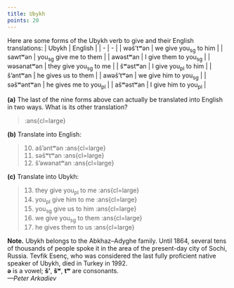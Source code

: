 ```yaml
---
title: Ubykh
points: 20 
---
```


Here are some forms of the Ubykh verb to give and their English
translations:
| Ubykh | English |
| - | - |
| wəšʼtʷən | we give you$_\text{sg}$ to him |
| sawtʷən | you$_\text{sg}$ give me to them |
| awəstʷan | I give them to you$_\text{sg}$ |
| wəsənatʷən | they give you$_\text{sg}$ to me |
| ŝʷəstʷan | I give you$_\text{pl}$ to him |
| šʼantʷan | he gives us to them |
| awəšʼtʷən | we give him to you$_\text{sg}$ |
| səŝʷəntʷan | he gives me to you$_\text{pl}$ |
| aŝʷəstʷan | I give him to you$_\text{pl}$ |

**(a)** The last of the nine forms above can actually be translated into English in two ways.
What is its other translation?

> :ans{cl=large}

**(b)** Translate into English:

> 10. ašʼəntʷən :ans{cl=large}
> 11. səŝʷtʷan :ans{cl=large}
> 12. šʼəwənatʷan :ans{cl=large}

**(c)** Translate into Ubykh:

> 13. they give you$_\text{pl}$ to me :ans{cl=large}
> 14. you$_\text{pl}$ give him to me :ans{cl=large}
> 15. you$_\text{sg}$ give us to him :ans{cl=large}
> 16. we give you$_\text{sg}$ to them :ans{cl=large}
> 17. he gives them to us :ans{cl=large}

**Note.** Ubykh belongs to the Abkhaz–Adyghe family. Until 1864, several tens of thousands of
people spoke it in the area of the present-day city of Sochi, Russia. Tevfik Esenç, who was
considered the last fully proficient native speaker of Ubykh, died in Turkey in 1992.
<br> **ə** is a vowel; **šʼ**, **ŝʷ**, **tʷ** are consonants. 
<br> *—Peter Arkadiev*